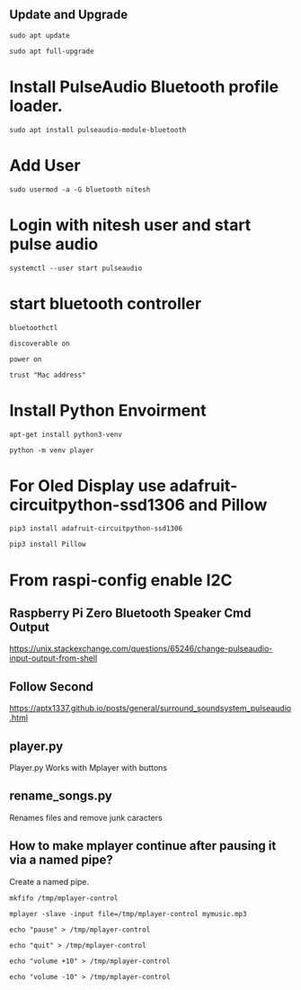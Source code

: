 ## Update and Upgrade
```
sudo apt update

sudo apt full-upgrade
```
# Install PulseAudio Bluetooth profile loader.
```
sudo apt install pulseaudio-module-bluetooth
```
# Add User
```
sudo usermod -a -G bluetooth nitesh
```

# Login with nitesh user and start pulse audio

```
systemctl --user start pulseaudio

```
# start bluetooth controller

```
bluetoothctl

discoverable on

power on

trust "Mac address"

```
# Install Python Envoirment 
```
apt-get install python3-venv

python -m venv player
```
# For Oled Display use adafruit-circuitpython-ssd1306 and Pillow

```
pip3 install adafruit-circuitpython-ssd1306

pip3 install Pillow

```
# From raspi-config enable I2C

## Raspberry Pi Zero Bluetooth Speaker Cmd Output

https://unix.stackexchange.com/questions/65246/change-pulseaudio-input-output-from-shell
## Follow Second
https://aptx1337.github.io/posts/general/surround_soundsystem_pulseaudio.html

## player.py
Player.py Works with Mplayer with buttons

## rename_songs.py 
Renames files and remove junk caracters


## How to make mplayer continue after pausing it via a named pipe?

Create a named pipe.
```
mkfifo /tmp/mplayer-control

mplayer -slave -input file=/tmp/mplayer-control mymusic.mp3

echo "pause" > /tmp/mplayer-control

echo "quit" > /tmp/mplayer-control

echo "volume +10" > /tmp/mplayer-control

echo "volume -10" > /tmp/mplayer-control
```
